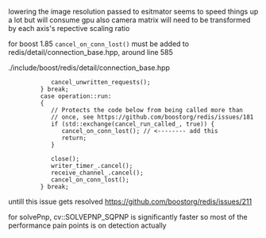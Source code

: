 lowering the image resolution passed to esitmator seems to speed things up a lot
but will consume gpu
also camera matrix will need to be transformed by each axis's repective scaling ratio


for boost 1.85 `cancel_on_conn_lost()` must be added to redis/detail/connection_base.hpp, around line 585

./include/boost/redis/detail/connection_base.hpp
```
            cancel_unwritten_requests();
         } break;
         case operation::run:
         {
            // Protects the code below from being called more than
            // once, see https://github.com/boostorg/redis/issues/181
            if (std::exchange(cancel_run_called_, true)) {
               cancel_on_conn_lost(); // <-------- add this
               return;
            }

            close();
            writer_timer_.cancel();
            receive_channel_.cancel();
            cancel_on_conn_lost();
         } break;
```

untill this issue gets resolved https://github.com/boostorg/redis/issues/211



for solvePnp, cv::SOLVEPNP_SQPNP is significantly faster 
so most of the performance pain points is on detection actually 